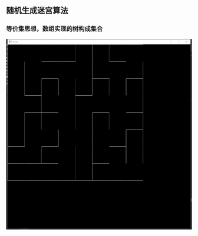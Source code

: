 ## 随机生成迷宫算法
### 等价集思想，数组实现的树构成集合
![image](https://github.com/Purlemon/Data-Structures/blob/master/Implement/Maze/Image.png)
